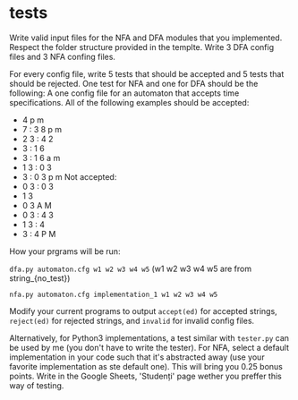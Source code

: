 # tests
Write valid input files for the NFA and DFA modules that you implemented.
Respect the folder structure provided in the templte. Write 3 DFA config files and 3 NFA confing files.

For every config file, write 5 tests that should be accepted and 5 tests that should be rejected. 
One test for NFA and one for DFA should be the following: 
A one config file for an automaton that accepts time  specifications. All  of  the  following examples should be accepted:
- 4 p m
- 7 : 3 8 p m
- 2 3 : 4 2
- 3 : 1 6 
- 3 : 1 6 a m
- 1 3 : 0 3
- 3 : 0 3 p m
Not accepted:
- 0 3 : 0 3
- 1 3
- 0 3 A M
- 0 3 : 4 3
- 1 3 : 4
- 3 : 4 P M

How your prgrams will be run:

`dfa.py automaton.cfg w1 w2 w3 w4 w5` (w1 w2 w3 w4 w5 are from string_{no_test})

`nfa.py automaton.cfg implementation_1 w1 w2 w3 w4 w5`

Modify your current programs to output `accept(ed)` for accepted strings, `reject(ed)` for rejected strings, and `invalid` for invalid config files.

Alternatively, for Python3 implementations, a test similar with `tester.py` can be used by me (you don't have to write the tester). For NFA, select a default implementation in your code such that it's abstracted away (use your favorite implementation as ste default one). This will bring you 0.25 bonus points. Write in the Google Sheets, 'Studenți' page wether you preffer this way of testing.
